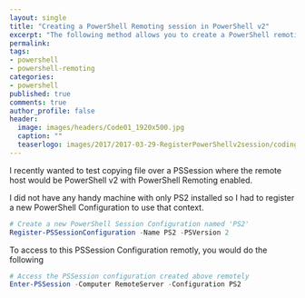 ```yaml
---
layout: single
title: "Creating a PowerShell Remoting session in PowerShell v2"
excerpt: "The following method allows you to create a PowerShell remoting session in v2 even if the remote host is running v3+"
permalink:
tags: 
- powershell
- powershell-remoting
categories:
- powershell
published: true
comments: true
author_profile: false
header:
  image: images/headers/Code01_1920x500.jpg
  caption: ""
  teaserlogo: images/2017/2017-03-29-RegisterPowerShellv2session/coding.png
---
```


I recently wanted to test copying file over a PSSession where the remote host would be PowerShell v2 with PowerShell Remoting enabled.

I did not have any handy machine with only PS2 installed so I had to register a new PowerShell Configuration to use that context.

```powershell
# Create a new PowerShell Session Configuration named 'PS2'
Register-PSSessionConfiguration -Name PS2 -PSVersion 2
```

To access to this PSSession Configuration remotly, you would do the following

```powershell
# Access the PSSession configuration created above remotely
Enter-PSSession -Computer RemoteServer -Configuration PS2
```
